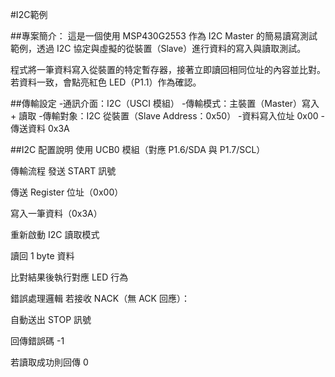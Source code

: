 #I2C範例

##專案簡介：
這是一個使用 MSP430G2553 作為 I2C Master 的簡易讀寫測試範例，透過 I2C 協定與虛擬的從裝置（Slave）進行資料的寫入與讀取測試。

程式將一筆資料寫入從裝置的特定暫存器，接著立即讀回相同位址的內容並比對。若資料一致，會點亮紅色 LED（P1.1）作為確認。


##傳輸設定
-通訊介面：I2C（USCI 模組）
-傳輸模式：主裝置（Master）寫入 + 讀取
-傳輸對象：I2C 從裝置（Slave Address：0x50）
-資料寫入位址	0x00
-傳送資料	0x3A


##I2C 配置說明
使用 UCB0 模組（對應 P1.6/SDA 與 P1.7/SCL）

傳輸流程
發送 START 訊號

傳送 Register 位址（0x00）

寫入一筆資料（0x3A）

重新啟動 I2C 讀取模式

讀回 1 byte 資料

比對結果後執行對應 LED 行為

錯誤處理邏輯
若接收 NACK（無 ACK 回應）：

自動送出 STOP 訊號

回傳錯誤碼 -1

若讀取成功則回傳 0
